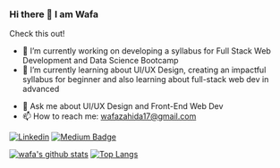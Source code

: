 ### Hi there 👋 I am Wafa


<!-- **wafa17/wafa17** is a ✨ _special_ ✨ repository because its `README.md` (this file) appears on your GitHub profile. -->

Check this out!

- 🔭 I’m currently working on developing a syllabus for Full Stack Web Development and Data Science Bootcamp
- 🌱 I’m currently learning about UI/UX Design, creating an impactful syllabus for beginner and also learning about full-stack web dev in advanced
<!-- - 👯 I’m looking to collaborate on ...
- 🤔 I’m looking for help with ... -->
- 💬 Ask me about UI/UX Design and Front-End Web Dev
- 📫 How to reach me: wafazahida17@gmail.com
<!-- - 😄 Pronouns: ...
- ⚡ Fun fact: ... -->



[![Linkedin](https://img.shields.io/badge/linkedin-%230077B5.svg?&style=for-the-badge&logo=linkedin&logoColor=white)](https://www.linkedin.com/in/wafazahida17/)
[![Medium Badge](https://img.shields.io/badge/Medium-12100E?style=for-the-badge&logo=medium&logoColor=white)](https://medium.com/@wafazahida17)

[![wafa's github stats](https://github-readme-stats.vercel.app/api?username=wafa17&show_icons=true&line_height=21&show_icons=true&theme=buefy&count_private=true&cache_seconds=1800)](https://github.com/wafa17)
[![Top Langs](https://github-readme-stats.vercel.app/api/top-langs/?username=wafa17&show_icons=true&theme=buefy&layout=compact&cache_seconds=1800)](https://github.com/wafa17)

